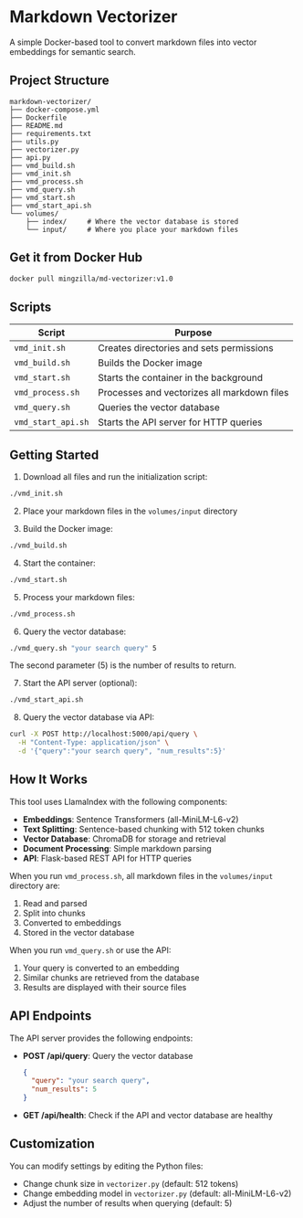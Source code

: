 # Markdown Vectorizer

A simple Docker-based tool to convert markdown files into vector embeddings for semantic search.

## Project Structure

~~~
markdown-vectorizer/
├── docker-compose.yml
├── Dockerfile
├── README.md
├── requirements.txt
├── utils.py
├── vectorizer.py
├── api.py
├── vmd_build.sh
├── vmd_init.sh
├── vmd_process.sh
├── vmd_query.sh
├── vmd_start.sh
├── vmd_start_api.sh
└── volumes/
    ├── index/     # Where the vector database is stored
    └── input/     # Where you place your markdown files
~~~

## Get it from Docker Hub
~~~bash
docker pull mingzilla/md-vectorizer:v1.0
~~~


## Scripts

| Script             | Purpose                                     |
|--------------------|---------------------------------------------|
| `vmd_init.sh`      | Creates directories and sets permissions    |
| `vmd_build.sh`     | Builds the Docker image                     |
| `vmd_start.sh`     | Starts the container in the background      |
| `vmd_process.sh`   | Processes and vectorizes all markdown files |
| `vmd_query.sh`     | Queries the vector database                 |
| `vmd_start_api.sh` | Starts the API server for HTTP queries      |

## Getting Started

1. Download all files and run the initialization script:

~~~bash
./vmd_init.sh
~~~

2. Place your markdown files in the `volumes/input` directory

3. Build the Docker image:

~~~bash
./vmd_build.sh
~~~

4. Start the container:

~~~bash
./vmd_start.sh
~~~

5. Process your markdown files:

~~~bash
./vmd_process.sh
~~~

6. Query the vector database:

~~~bash
./vmd_query.sh "your search query" 5
~~~

The second parameter (5) is the number of results to return.

7. Start the API server (optional):

~~~bash
./vmd_start_api.sh
~~~

8. Query the vector database via API:

~~~bash
curl -X POST http://localhost:5000/api/query \
  -H "Content-Type: application/json" \
  -d '{"query":"your search query", "num_results":5}'
~~~

## How It Works

This tool uses LlamaIndex with the following components:

- **Embeddings**: Sentence Transformers (all-MiniLM-L6-v2)
- **Text Splitting**: Sentence-based chunking with 512 token chunks
- **Vector Database**: ChromaDB for storage and retrieval
- **Document Processing**: Simple markdown parsing
- **API**: Flask-based REST API for HTTP queries

When you run `vmd_process.sh`, all markdown files in the `volumes/input` directory are:

1. Read and parsed
2. Split into chunks
3. Converted to embeddings
4. Stored in the vector database

When you run `vmd_query.sh` or use the API:

1. Your query is converted to an embedding
2. Similar chunks are retrieved from the database
3. Results are displayed with their source files

## API Endpoints

The API server provides the following endpoints:

- **POST /api/query**: Query the vector database
  ```json
  {
    "query": "your search query",
    "num_results": 5
  }
  ```

- **GET /api/health**: Check if the API and vector database are healthy

## Customization

You can modify settings by editing the Python files:

- Change chunk size in `vectorizer.py` (default: 512 tokens)
- Change embedding model in `vectorizer.py` (default: all-MiniLM-L6-v2)
- Adjust the number of results when querying (default: 5)
